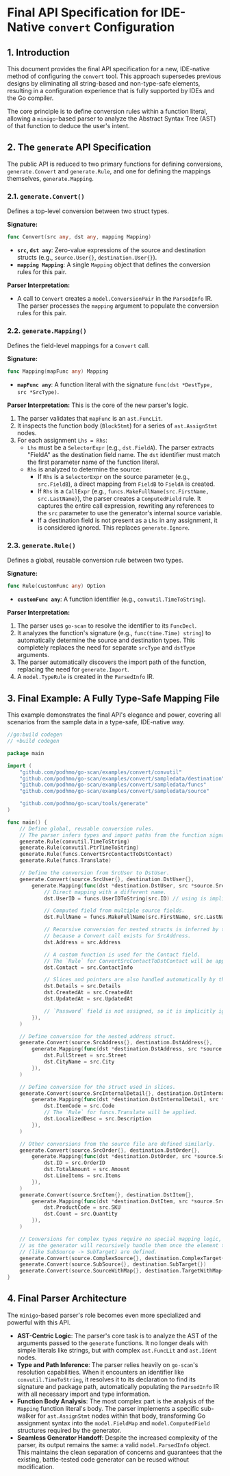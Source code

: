 # Final API Specification for IDE-Native `convert` Configuration

## 1. Introduction

This document provides the final API specification for a new, IDE-native method of configuring the `convert` tool. This approach supersedes previous designs by eliminating all string-based and non-type-safe elements, resulting in a configuration experience that is fully supported by IDEs and the Go compiler.

The core principle is to define conversion rules within a function literal, allowing a `minigo`-based parser to analyze the Abstract Syntax Tree (AST) of that function to deduce the user's intent.

## 2. The `generate` API Specification

The public API is reduced to two primary functions for defining conversions, `generate.Convert` and `generate.Rule`, and one for defining the mappings themselves, `generate.Mapping`.

### 2.1. `generate.Convert()`
Defines a top-level conversion between two struct types.

**Signature:**
```go
func Convert(src any, dst any, mapping Mapping)
```
-   **`src`, `dst any`**: Zero-value expressions of the source and destination structs (e.g., `source.User{}`, `destination.User{}`).
-   **`mapping Mapping`**: A single `Mapping` object that defines the conversion rules for this pair.

**Parser Interpretation:**
-   A call to `Convert` creates a `model.ConversionPair` in the `ParsedInfo` IR. The parser processes the `mapping` argument to populate the conversion rules for this pair.

### 2.2. `generate.Mapping()`
Defines the field-level mappings for a `Convert` call.

**Signature:**
```go
func Mapping(mapFunc any) Mapping
```
-   **`mapFunc any`**: A function literal with the signature `func(dst *DestType, src *SrcType)`.

**Parser Interpretation:**
This is the core of the new parser's logic.
1.  The parser validates that `mapFunc` is an `ast.FuncLit`.
2.  It inspects the function body (`BlockStmt`) for a series of `ast.AssignStmt` nodes.
3.  For each assignment `Lhs = Rhs`:
    -   `Lhs` must be a `SelectorExpr` (e.g., `dst.FieldA`). The parser extracts "FieldA" as the destination field name. The `dst` identifier must match the first parameter name of the function literal.
    -   `Rhs` is analyzed to determine the source:
        -   If `Rhs` is a `SelectorExpr` on the source parameter (e.g., `src.FieldB`), a direct mapping from `FieldB` to `FieldA` is created.
        -   If `Rhs` is a `CallExpr` (e.g., `funcs.MakeFullName(src.FirstName, src.LastName)`), the parser creates a `ComputedField` rule. It captures the entire call expression, rewriting any references to the `src` parameter to use the generator's internal source variable.
        -   If a destination field is not present as a `Lhs` in any assignment, it is considered ignored. This replaces `generate.Ignore`.

### 2.3. `generate.Rule()`
Defines a global, reusable conversion rule between two types.

**Signature:**
```go
func Rule(customFunc any) Option
```
-   **`customFunc any`**: A function identifier (e.g., `convutil.TimeToString`).

**Parser Interpretation:**
1.  The parser uses `go-scan` to resolve the identifier to its `FuncDecl`.
2.  It analyzes the function's signature (e.g., `func(time.Time) string`) to automatically determine the source and destination types. This completely replaces the need for separate `srcType` and `dstType` arguments.
3.  The parser automatically discovers the import path of the function, replacing the need for `generate.Import`.
4.  A `model.TypeRule` is created in the `ParsedInfo` IR.

## 3. Final Example: A Fully Type-Safe Mapping File

This example demonstrates the final API's elegance and power, covering all scenarios from the sample data in a type-safe, IDE-native way.

```go
//go:build codegen
// +build codegen

package main

import (
	"github.com/podhmo/go-scan/examples/convert/convutil"
	"github.com/podhmo/go-scan/examples/convert/sampledata/destination"
	"github.com/podhmo/go-scan/examples/convert/sampledata/funcs"
	"github.com/podhmo/go-scan/examples/convert/sampledata/source"

	"github.com/podhmo/go-scan/tools/generate"
)

func main() {
	// Define global, reusable conversion rules.
	// The parser infers types and import paths from the function signatures.
	generate.Rule(convutil.TimeToString)
	generate.Rule(convutil.PtrTimeToString)
	generate.Rule(funcs.ConvertSrcContactToDstContact)
	generate.Rule(funcs.Translate)

	// Define the conversion from SrcUser to DstUser.
	generate.Convert(source.SrcUser{}, destination.DstUser{},
		generate.Mapping(func(dst *destination.DstUser, src *source.SrcUser) {
			// Direct mapping with a different name.
			dst.UserID = funcs.UserIDToString(src.ID) // using is implicit in the assignment

			// Computed field from multiple source fields.
			dst.FullName = funcs.MakeFullName(src.FirstName, src.LastName)

			// Recursive conversion for nested structs is inferred by the generator
			// because a Convert call exists for SrcAddress.
			dst.Address = src.Address

			// A custom function is used for the Contact field.
			// The `Rule` for ConvertSrcContactToDstContact will be applied.
			dst.Contact = src.ContactInfo

			// Slices and pointers are also handled automatically by the generator.
			dst.Details = src.Details
			dst.CreatedAt = src.CreatedAt
			dst.UpdatedAt = src.UpdatedAt

			// `Password` field is not assigned, so it is implicitly ignored.
		}),
	)

	// Define conversion for the nested address struct.
	generate.Convert(source.SrcAddress{}, destination.DstAddress{},
		generate.Mapping(func(dst *destination.DstAddress, src *source.SrcAddress) {
			dst.FullStreet = src.Street
			dst.CityName = src.City
		}),
	)

	// Define conversion for the struct used in slices.
	generate.Convert(source.SrcInternalDetail{}, destination.DstInternalDetail{},
		generate.Mapping(func(dst *destination.DstInternalDetail, src *source.SrcInternalDetail) {
			dst.ItemCode = src.Code
			// The `Rule` for funcs.Translate will be applied.
			dst.LocalizedDesc = src.Description
		}),
	)

	// Other conversions from the source file are defined similarly.
	generate.Convert(source.SrcOrder{}, destination.DstOrder{},
		generate.Mapping(func(dst *destination.DstOrder, src *source.SrcOrder) {
			dst.ID = src.OrderID
			dst.TotalAmount = src.Amount
			dst.LineItems = src.Items
		}),
	)
	generate.Convert(source.SrcItem{}, destination.DstItem{},
		generate.Mapping(func(dst *destination.DstItem, src *source.SrcItem) {
			dst.ProductCode = src.SKU
			dst.Count = src.Quantity
		}),
	)

	// Conversions for complex types require no special mapping logic,
	// as the generator will recursively handle them once the element types
	// (like SubSource -> SubTarget) are defined.
	generate.Convert(source.ComplexSource{}, destination.ComplexTarget{})
	generate.Convert(source.SubSource{}, destination.SubTarget{})
	generate.Convert(source.SourceWithMap{}, destination.TargetWithMap{})
}
```

## 4. Final Parser Architecture

The `minigo`-based parser's role becomes even more specialized and powerful with this API.

-   **AST-Centric Logic**: The parser's core task is to analyze the AST of the arguments passed to the `generate` functions. It no longer deals with simple literals like strings, but with complex `ast.FuncLit` and `ast.Ident` nodes.
-   **Type and Path Inference**: The parser relies heavily on `go-scan`'s resolution capabilities. When it encounters an identifier like `convutil.TimeToString`, it resolves it to its declaration to find its signature and package path, automatically populating the `ParsedInfo` IR with all necessary import and type information.
-   **Function Body Analysis**: The most complex part is the analysis of the `Mapping` function literal's body. The parser implements a specific sub-walker for `ast.AssignStmt` nodes within that body, transforming Go assignment syntax into the `model.FieldMap` and `model.ComputedField` structures required by the generator.
-   **Seamless Generator Handoff**: Despite the increased complexity of the parser, its output remains the same: a valid `model.ParsedInfo` object. This maintains the clean separation of concerns and guarantees that the existing, battle-tested code generator can be reused without modification.

